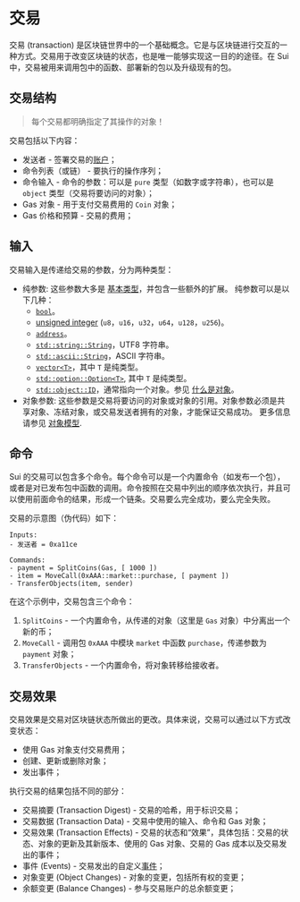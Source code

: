 # 交易

交易 (transaction) 是区块链世界中的一个基础概念。它是与区块链进行交互的一种方式。交易用于改变区块链的状态，也是唯一能够实现这一目的的途径。在 Sui 中，交易被用来调用包中的函数、部署新的包以及升级现有的包。

## 交易结构

> 每个交易都明确指定了其操作的对象！

交易包括以下内容：

- 发送者 - 签署交易的[账户](./what-is-an-account.md)；
- 命令列表（或链） - 要执行的操作序列；
- 命令输入 - 命令的参数：可以是 `pure` 类型（如数字或字符串），也可以是 `object` 类型（交易将要访问的对象）；
- Gas 对象 - 用于支付交易费用的 `Coin` 对象；
- Gas 价格和预算 - 交易的费用；

## 输入

交易输入是传递给交易的参数，分为两种类型：
- 纯参数: 这些参数大多是 [基本类型](../move-basics/primitive-types.html)，并包含一些额外的扩展。
纯参数可以是以下几种：
    - [`bool`](../move-basics/primitive-types.html#booleans)。
    - [unsigned integer](../move-basics/primitive-types.html#integer-types) (`u8`，`u16`，`u32`，`u64`，`u128`，`u256`)。
    - [`address`](../move-basics/address.html)。
    - [`std::string::String`](../move-basics/string.html)，UTF8 字符串。
    - [`std::ascii::String`](../move-basics/string.html#ascii-strings)，ASCII 字符串。
    - [`vector<T>`](../move-basics/vector.html)，其中 `T` 是纯类型。
    - [`std::option::Option<T>`](../move-basics/option.html), 其中 `T` 是纯类型。
    - [`std::object::ID`](../storage/uid-and-id.html)，通常指向一个对象。参见 [什么是对象](../object/object-model.html)。
- 对象参数: 这些参数是交易将要访问的对象或对象的引用。对象参数必须是共享对象、冻结对象，或交易发送者拥有的对象，才能保证交易成功。
更多信息请参见 [对象模型](../object/index.html).

## 命令

Sui 的交易可以包含多个命令。每个命令可以是一个内置命令（如发布一个包），或者是对已发布包中函数的调用。命令按照在交易中列出的顺序依次执行，并且可以使用前面命令的结果，形成一个链条。交易要么完全成功，要么完全失败。

交易的示意图（伪代码）如下：

```
Inputs:
- 发送者 = 0xa11ce

Commands:
- payment = SplitCoins(Gas, [ 1000 ])
- item = MoveCall(0xAAA::market::purchase, [ payment ])
- TransferObjects(item, sender)
```

在这个示例中，交易包含三个命令：

1. `SplitCoins` - 一个内置命令，从传递的对象（这里是 `Gas` 对象）中分离出一个新的币；
2. `MoveCall` - 调用包 `0xAAA` 中模块 `market` 中函数 `purchase`，传递参数为 `payment` 对象；
3. `TransferObjects` - 一个内置命令，将对象转移给接收者。

## 交易效果

交易效果是交易对区块链状态所做出的更改。具体来说，交易可以通过以下方式改变状态：

- 使用 Gas 对象支付交易费用；
- 创建、更新或删除对象；
- 发出事件；

执行交易的结果包括不同的部分：

- 交易摘要 (Transaction Digest) - 交易的哈希，用于标识交易；
- 交易数据 (Transaction Data) - 交易中使用的输入、命令和 Gas 对象；
- 交易效果 (Transaction Effects) - 交易的状态和“效果”，具体包括：交易的状态、对象的更新及其新版本、使用的 Gas 对象、交易的 Gas 成本以及交易发出的事件；
- 事件 (Events) - 交易发出的自定义[事件](./../programmability/events.md)；
- 对象变更 (Object Changes) - 对象的变更，包括所有权的变更；
- 余额变更 (Balance Changes) - 参与交易账户的总余额变更；